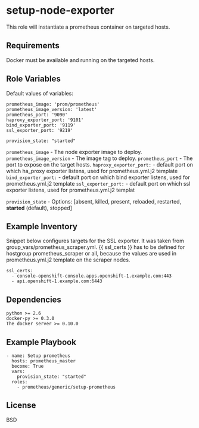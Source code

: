 setup-node-exporter
=========

This role will instantiate a prometheus container on targeted hosts.

Requirements
------------

Docker must be available and running on the targeted hosts.

Role Variables
--------------
Default values of variables:
```
prometheus_image: 'prom/prometheus'
prometheus_image_version: 'latest'
prometheus_port: '9090'
haproxy_exporter_port: '9101'
bind_exporter_port: '9119'
ssl_exporter_port: '9219'

provision_state: "started"
```
`prometheus_image` - The node exporter image to deploy.
`prometheus_image_version` - The image tag to deploy.
`prometheus_port` - The port to expose on the target hosts.
`haproxy_exporter_port:` - default port on which ha_proxy exporter listens, used for prometheus.yml.j2 template
`bind_exporter_port:` - default port on which bind exporter listens, used for prometheus.yml.j2 template
`ssl_exporter_port:` - default port on which ssl exporter listens, used for prometheus.yml.j2 templat

`provision_state` - Options: [absent, killed, present, reloaded, restarted, **started** (default), stopped]

Example Inventory
-----------------

Snippet below configures targets for the SSL exporter. It was taken from group_vars/prometheus_scraper.yml. {{ ssl_certs }} has to be defined for hostgroup prometheus_scraper or all, because the values are used in prometheus.yml.j2 template on the scraper nodes.

```
ssl_certs:
  - console-openshift-console.apps.openshift-1.example.com:443
  - api.openshift-1.example.com:6443
```

Dependencies
------------
```
python >= 2.6
docker-py >= 0.3.0
The docker server >= 0.10.0
```

Example Playbook
----------------
```
- name: Setup prometheus
  hosts: prometheus_master
  become: True
  vars:
    provision_state: "started"
  roles:
    - prometheus/generic/setup-prometheus
```

License
-------

BSD
